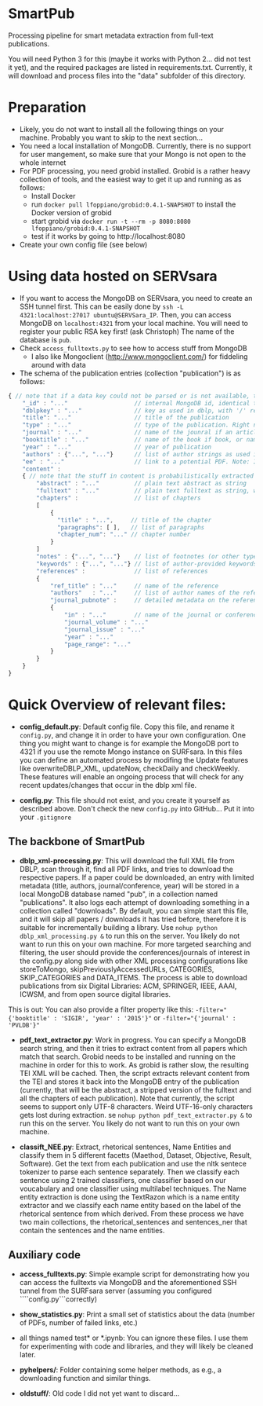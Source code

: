 # SmartPub
Processing pipeline for smart metadata extraction from full-text publications.

You will need Python 3 for this (maybe it works with Python 2... did not test it yet), and the required packages are listed in requirements.txt.
Currently, it will download and process files into the "data" subfolder of this directory.

# Preparation
- Likely, you do not want to install all the following things on your machine. Probably you want to skip to the next section...
- You need a local installation of MongoDB. Currently, there is no support for user mangement, so make sure that your Mongo is not open to the whole internet
- For PDF processing, you need grobid installed. Grobid is a rather heavy collection of tools, and the easiest way to get it up and running as as follows:
    - Install Docker
    - run ```docker pull lfoppiano/grobid:0.4.1-SNAPSHOT``` to install the Docker version of grobid
    - start grobid via ```docker run -t --rm -p 8080:8080 lfoppiano/grobid:0.4.1-SNAPSHOT```
    - test if it works by going to http://localhost:8080
 - Create your own config file (see below)   
 
# Using data hosted on SERVsara
- If you want to access the MongoDB on SERVsara, you need to create an SSH tunnel first. This can be easily done by ```ssh -L 4321:localhost:27017 ubuntu@SERVSara_IP```. Then, you can access MongoDB on ```localhost:4321``` from your local machine. 
You will need to register your public RSA key first! (ask Christoph) The name of the database is ```pub```.
- Check ```access_fulltexts.py``` to see how to access stuff from MongoDB
    - I also like Mongoclient (http://www.mongoclient.com/) for fiddeling around with data 
- The schema of the publication entries (collection "publication") is as follows:

```javascript
{ // note that if a data key could not be parsed or is not available, that key is not used 
    "_id" : "..."                   // internal MongoDB id, identical to DBLP_ID
    "dblpkey" : "..."               // key as used in dblp, with '/' replaces with '_'
    "title": "..."                  // title of the publication
    "type" : "..."                  // type of the publication. Right now, we only crawl 'article', 'inproceedings', 'book', and 'incollection'
    "journal" : "..."               // name of the jounral if an article
    "booktitle" : "..."             // name of the book if book, or name of conference if inproceedings or incollection
    "year" : "..."                  // year of publication
    "authors" : {"...", "..."}      // list of author strings as used in DBLP (e.g., names only with numbering in case of dublicates)
    "ee" : "..."                    // link to a potential PDF. Note: In the MongoDB, we ONLY have papers for which this link was valid. All papers with invalid links or DOIs behind paywalls are discarded!
    "content" :
    { // note that the stuff in content is probabilistically extracted from the PDF. It will not always be correct. Also, there is more information available currently not in mongoDB, as e.g., chapter structure or tables & figures
        "abstract" : "..."          // plain text abstract as string
        "fulltext" : "..."          // plain text fulltext as string, with all additional info / tags stripped
        "chapters" :                // list of chapters
        [
            {
              "title" : "...",     // title of the chapter
              "paragraphs": [ ],   // list of paragraphs                    
              "chapter_num": "..." // chapter number
            }
        ]    
        "notes" : {"...", "..."}    // list of footnotes (or other types of notes) as plain strings
        "keywords" : {"...", "..."} // list of author-provided keywords as plain strings
        "references" :              // list of references
        {
            "ref_title" : "..."     // name of the reference
            "authors"   : "..."     // list of author names of the reference (these are not DBLP authors, but text extracted from the PDF)
            "journal_pubnote" :     // detailed metadata on the reference if available
            {
                "in" : "..."        // name of the journal or conference
                "journal_volume" : "..." 
                "journal_issue" : "..." 
                "year" : "..." 
                "page_range": "..." 
            }
        }
    }
}
```

# Quick Overview of relevant files:

- **config_default.py**: Default config file. Copy this file, and rename it ```config.py```, and change it in order to have your own configuration. 
One thing you might want to change is for example the MongoDB port to 4321 if you use the remote Mongo instance on SURFsara. In this files you can define an automated process by modifing the Update features like overwriteDBLP_XML, updateNow, checkDaily and
checkWeekly. These features will enable an ongoing process that will check for any recent updates/changes that occur in the dblp xml file. 

- **config.py**: This file should not exist, and you create it yourself as described above. Don't check the new ```config.py``` into GitHub... Put it into your ```.gitignore```

## The backbone of SmartPub
- **dblp_xml-processing.py**: This will download the full XML file from DBLP, scan through it, find all PDF links, and tries to download the respective papers. 
If a paper could be downloaded, an entry with limited metadata (title, authors, journal/conference, year) will be stored in a local MongoDB database named "pub", in a collection named "publications".
It also logs each attempt of downloading something in a collection called "downloads". By default, you can simple start this file, and it will skip all papers / downloads it has tried before, therefore it is suitable
for incrementally building a library. Use ```nohup python dblp_xml_processing.py &``` to run this on the server. You likely do not want to run this on your own machine.
For more targeted searching and filtering, the user should provide the conferences/journals of interest in the config.py along side with other XML processing configurations like storeToMongo, skipPreviouslyAccessedURLs, CATEGORIES, SKIP_CATEGORIES and DATA_ITEMS. The process is able to download publications from six Digital Libraries: ACM, SPRINGER, IEEE, AAAI, ICWSM, and from open source digital libraries. 

This is out: You can also provide a filter property like this: ```-filter="{'booktitle' : 'SIGIR', 'year' : '2015'}"``` or ```-filter="{'journal' : 'PVLDB'}"```

- **pdf_text_extractor.py**: Work in progress. You can specify a MongoDB search string, and then it tries to extract content from all papers which match that search. 
Grobid needs to be installed and running on the machine in order for this to work. As grobid is rather slow, the resulting TEI XML will be cached. Then, the script extracts relevant content from the TEI and 
stores it back into the MongoDB entry of the publication (currently, that will be the abstract, a stripped version of the fulltext and all the chapters of each publication). Note that currently, the script seems to support only UTF-8 characters. Weird UTF-16-only characters
gets lost during extraction. se ```nohup python pdf_text_extractor.py &``` to run this on the server. You likely do not want to run this on your own machine.

- **classift_NEE.py**: Extract, rhetorical sentences, Name Entities and classify them in 5 different facetts (Maethod, Dataset, Objective, Result, Software).
Get the text from each publication and use the nltk sentece tokenizer to parse each sentence separately. Then we classify each sentence using 2 trained classifiers, one classifier based on our voucabulary and one classifier using multilabel techniques. The Name entity extraction is done using the TextRazon which is a name entity extractor and we classify each name entity based on the label of the rhetorical sentence from which derived. From these process we have two main collections, the rhetorical_sentences and sentences_ner that contain the sentences and the name entities.

## Auxiliary code

- **access_fulltexts.py**: Simple example script for demonstrating how you can access the fulltexts via MongoDB and the aforementioned SSH tunnel from the SURFsara server (assuming you configured ````config.py```correctly)

- **show_statistics.py**: Print a small set of statistics about the data (number of PDFs, number of failed links, etc.)


- all things named test* or *.ipynb: You can ignore these files. I use them for experimenting with code and libraries, and they will likely be cleaned later.


- **pyhelpers/**: Folder containing some helper methods, as e.g., a downloading function and similar things.
- **oldstuff/**: Old code I did not yet want to discard...

